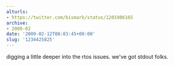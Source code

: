 ```yaml
---
alturls:
- https://twitter.com/bismark/status/1201986165
archive:
- 2009-02
date: '2009-02-12T08:03:45+00:00'
slug: '1234425825'
---
```


digging a little deeper into the rtos issues. we've got stdout folks.

